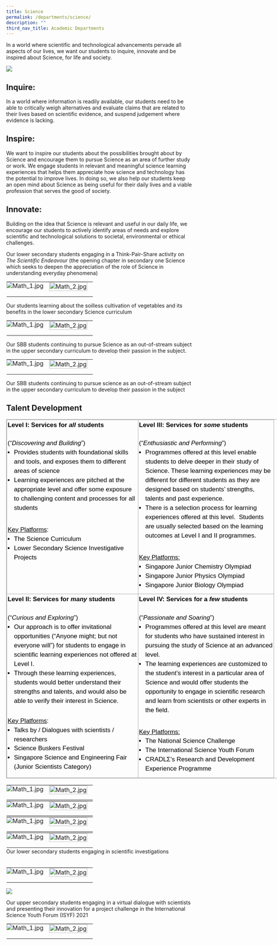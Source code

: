 ```yaml
---
title: Science
permalink: /departments/science/
description: ""
third_nav_title: Academic Departments
---
```

In a world where scientific and technological advancements pervade all aspects of our lives, we want our students to inquire, innovate and be inspired about Science, for life and society. 

![](/images/Science/Department_programmes/picture15.png)
	
Inquire:
--------
In a world where information is readily available, our students need to be able to critically weigh alternatives and evaluate claims that are related to their lives based on scientific evidence, and suspend judgement where evidence is lacking. 

Inspire:
---------
We want to inspire our students about the possibilities brought about by Science and encourage them to pursue Science as an area of further study or work. We engage students in relevant and meaningful science learning experiences that helps them appreciate how science and technology has the potential to improve lives. In doing so, we also help our students keep an open mind about Science as being useful for their daily lives and a viable profession that serves the good of society. 



Innovate:
---------

Building on the idea that Science is relevant and useful in our daily life, we encourage our students to actively identify areas of needs and explore scientific and technological solutions to societal, environmental or ethical challenges. 

Our lower secondary students engaging in a Think-Pair-Share activity on _The Scientific Endeavour_ (the opening chapter in secondary one Science which seeks to deepen the appreciation of the role of Science in understanding everyday phenomena) 

<table class="ive_eobj_center ives_tab_kosong" style="margin: auto;
    outline: 0px;
    padding: 0px;
    border-collapse: collapse;
    clear: both;
    border: 1px solid transparent;
    table-layout: fixed;">
  <tbody style="margin: 0px; outline: 0px; padding: 0px">
    <tr style="margin: 0px; outline: 0px; padding: 0px">
      <td style="margin: 0px;
          outline: 0px;
          padding: 0px 15px 15px 0px;
          vertical-align: top;">
        <img src="/images/Science/Department_programmes/science_3a.jpg" alt="Math_1.jpg" class="ive_eobj_center" style="width=">
      </td>
      <td style="margin: 0px;
          outline: 0px;
          padding: 0px 15px 15px 0px;
          vertical-align: top;">
        <img src="/images/Science/Department_programmes/science_3b.jpg" width="100%" alt="Math_2.jpg" class="ive_eobj_center" style="width=">
      </td>
    </tr>
  </tbody>
</table>


Our students learning about the soilless cultivation of vegetables and its benefits in the lower secondary Science curriculum

<table style="margin: auto;
    outline: 0px;
    padding: 0px;
    border-collapse: collapse;
    clear: both;
    border: 1px solid transparent;
    table-layout: fixed;" class="ive_eobj_center ives_tab_kosong">
  <tbody style="margin: 0px; outline: 0px; padding: 0px">
    <tr style="margin: 0px; outline: 0px; padding: 0px">
      <td style="margin: 0px;
          outline: 0px;
          padding: 0px 15px 15px 0px;
          vertical-align: top;">
        <img style="width=" class="ive_eobj_center" alt="Math_1.jpg" src="/images/Science/Department_programmes/science_4a.jpg">
      </td>
      <td style="margin: 0px;
          outline: 0px;
          padding: 0px 15px 15px 0px;
          vertical-align: top;">
        <img style="width=" class="ive_eobj_center" alt="Math_2.jpg" width="100%" src="/images/Science/Department_programmes/science_4b.jpg">
      </td>
    </tr>
  </tbody>
</table>

Our SBB students continuing to pursue Science as an out-of-stream subject in the upper secondary curriculum to develop their passion in the subject.
<table style="margin: auto;
    outline: 0px;
    padding: 0px;
    border-collapse: collapse;
    clear: both;
    border: 1px solid transparent;
    table-layout: fixed;" class="ive_eobj_center ives_tab_kosong">
  <tbody style="margin: 0px; outline: 0px; padding: 0px">
    <tr style="margin: 0px; outline: 0px; padding: 0px">
      <td style="margin: 0px;
          outline: 0px;
          padding: 0px 15px 15px 0px;
          vertical-align: top;">
        <img style="width=" class="ive_eobj_center" alt="Math_1.jpg" src="/images/Science/Department_programmes/science_3a.jpg">
      </td>
      <td style="margin: 0px;
          outline: 0px;
          padding: 0px 15px 15px 0px;
          vertical-align: top;">
        <img style="width=" class="ive_eobj_center" alt="Math_2.jpg" width="100%" src="/images/Science/Department_programmes/science_3b.jpg">
      </td>
    </tr>
  </tbody>
</table>


Our SBB students continuing to pursue science as an out-of-stream subject in the upper secondary curriculum to develop their passion in the subject

Talent Development
------------------

<table class="iveo_table ives_tab_simple3" style="margin: 0px;
    outline: 0px;
    padding: 0px;
    border-collapse: collapse;
    border: 1px solid rgb(170, 170, 170);
    width: 840px;">
  <tbody style="margin: 0px; outline: 0px; padding: 0px">
    <tr style="margin: 0px; outline: 0px; padding: 0px">
      <td width="350" valign="top" style="margin: 0px;
          outline: 0px;
          padding: 2px;
          text-align: center;
          border: 1px solid rgb(170, 170, 170);">
        <div style="margin: 0px;
            outline: 0px;
            padding: 0px;
            line-height: 24.99px;
            color: rgb(0, 0, 0);
            font-family: Helvetica, sans-serif;
            font-size: 17px;
            font-weight: 400;
            text-align: left;">
          <strong style="margin: 0px;
              outline: 0px;
              padding: 0px;
              background-color: initial;">Level I: Services for<span>&nbsp;</span><em style="margin: 0px; outline: 0px; padding: 0px">all</em><span>&nbsp;</span>students</strong>
        </div>
        <div style="margin: 0px;
            outline: 0px;
            padding: 0px;
            line-height: 24.99px;
            color: rgb(0, 0, 0);
            font-family: Helvetica, sans-serif;
            font-size: 17px;
            font-weight: 400;
            text-align: left;">
          <span style="margin: 0px;
              outline: 0px;
              padding: 0px;
              background-color: initial;"><br style="margin: 0px; outline: 0px; padding: 0px"></span>
        </div>
        <div style="margin: 0px;
            outline: 0px;
            padding: 0px;
            line-height: 24.99px;
            color: rgb(0, 0, 0);
            font-family: Helvetica, sans-serif;
            font-size: 17px;
            font-weight: 400;
            text-align: left;">
          <span style="margin: 0px;
              outline: 0px;
              padding: 0px;
              background-color: initial;">(“</span><em style="margin: 0px;
              outline: 0px;
              padding: 0px;
              background-color: initial;">Discovering and Building</em><span style="margin: 0px;
              outline: 0px;
              padding: 0px;
              background-color: initial;">”)</span>
        </div>
        <div style="margin: 0px;
            outline: 0px;
            padding: 0px;
            line-height: 24.99px;
            color: rgb(0, 0, 0);
            font-family: Helvetica, sans-serif;
            font-size: 17px;
            font-weight: 400;
            text-align: left;">
          <ul style="margin: 0px 0px 0.5em 1em; outline: 0px; padding: 0px">
            <li style="margin: 0px; outline: 0px; padding: 0px">
              Provides students with foundational skills and tools, and exposes
              them to different areas of science<span style="margin: 0px;
                  outline: 0px;
                  padding: 0px;
                  background-color: initial;"></span>
            </li>
            <li style="margin: 0px; outline: 0px; padding: 0px">
              Learning experiences are pitched at the appropriate level and
              offer some exposure to challenging content and processes for all
              students
            </li>
          </ul>
        </div>
        <div style="margin: 0px;
            outline: 0px;
            padding: 0px;
            line-height: 24.99px;
            color: rgb(0, 0, 0);
            font-family: Helvetica, sans-serif;
            font-size: 17px;
            font-weight: 400;
            text-align: left;">
          <br style="margin: 0px; outline: 0px; padding: 0px">
        </div>
        <div style="margin: 0px;
            outline: 0px;
            padding: 0px;
            line-height: 24.99px;
            color: rgb(0, 0, 0);
            font-family: Helvetica, sans-serif;
            font-size: 17px;
            font-weight: 400;
            text-align: left;">
          <u style="margin: 0px;
              outline: 0px;
              padding: 0px;
              background-color: initial;">Key Platforms</u><span style="margin: 0px;
              outline: 0px;
              padding: 0px;
              background-color: initial;">:</span>
        </div>
        <div style="margin: 0px;
            outline: 0px;
            padding: 0px;
            line-height: 24.99px;
            color: rgb(0, 0, 0);
            font-family: Helvetica, sans-serif;
            font-size: 17px;
            font-weight: 400;
            text-align: left;">
          <ul style="margin: 0px 0px 0.5em 1em; outline: 0px; padding: 0px">
            <li style="margin: 0px; outline: 0px; padding: 0px">
              <span style="margin: 0px;
                  outline: 0px;
                  padding: 0px;
                  background-color: initial;">The Science Curriculum</span>
            </li>
            <li style="margin: 0px; outline: 0px; padding: 0px">
                Lower Secondary Science Investigative Projects
            </li>
            <span style="margin: 0px;
                outline: 0px;
                padding: 0px;
                background-color: initial;"></span>
          </ul>
        </div>
      </td>
      <td width="362" valign="top" style="margin: 0px;
          outline: 0px;
          padding: 2px;
          text-align: center;
          border: 1px solid rgb(170, 170, 170);">
        <div style="margin: 0px;
            outline: 0px;
            padding: 0px;
            line-height: 24.99px;
            color: rgb(0, 0, 0);
            font-family: Helvetica, sans-serif;
            font-size: 17px;
            font-weight: 400;
            text-align: left;">
          <strong style="margin: 0px;
              outline: 0px;
              padding: 0px;
              background-color: initial;">Level III: Services for<span>&nbsp;</span><em style="margin: 0px; outline: 0px; padding: 0px">some</em><span>&nbsp;</span>students</strong>
        </div>
        <div style="margin: 0px;
            outline: 0px;
            padding: 0px;
            line-height: 24.99px;
            color: rgb(0, 0, 0);
            font-family: Helvetica, sans-serif;
            font-size: 17px;
            font-weight: 400;
            text-align: left;">
          <span style="margin: 0px;
              outline: 0px;
              padding: 0px;
              background-color: initial;"><br style="margin: 0px; outline: 0px; padding: 0px"></span>
        </div>
        <div style="margin: 0px;
            outline: 0px;
            padding: 0px;
            line-height: 24.99px;
            color: rgb(0, 0, 0);
            font-family: Helvetica, sans-serif;
            font-size: 17px;
            font-weight: 400;
            text-align: left;">
          <span style="margin: 0px;
              outline: 0px;
              padding: 0px;
              background-color: initial;">(“</span><em style="margin: 0px;
              outline: 0px;
              padding: 0px;
              background-color: initial;">Enthusiastic and Performing</em><span style="margin: 0px;
              outline: 0px;
              padding: 0px;
              background-color: initial;">”)</span>
        </div>
        <div style="margin: 0px;
            outline: 0px;
            padding: 0px;
            line-height: 24.99px;
            color: rgb(0, 0, 0);
            font-family: Helvetica, sans-serif;
            font-size: 17px;
            font-weight: 400;
            text-align: left;">
          <ul style="margin: 0px 0px 0.5em 1em; outline: 0px; padding: 0px">
            <li style="margin: 0px; outline: 0px; padding: 0px">
              <span style="margin: 0px;
                  outline: 0px;
                  padding: 0px;
                  background-color: initial;">Programmes offered at this level enable students to delve
                deeper in their study of Science. These learning experiences may
                be different for different students as they are designed based
                on students’ strengths, talents and past experience.&nbsp;</span>
            </li>
            <li style="margin: 0px; outline: 0px; padding: 0px">
              There is a selection process for learning experiences offered at
              this level.&nbsp; Students are usually selected based on the
              learning outcomes at Level I and II programmes.
            </li>
          </ul>
        </div>
        <div style="margin: 0px;
            outline: 0px;
            padding: 0px;
            line-height: 24.99px;
            color: rgb(0, 0, 0);
            font-family: Helvetica, sans-serif;
            font-size: 17px;
            font-weight: 400;
            text-align: left;">
          <br style="margin: 0px; outline: 0px; padding: 0px">
        </div>
        <u style="margin: 0px; outline: 0px; padding: 0px"><div style="margin: 0px;
              outline: 0px;
              padding: 0px;
              line-height: 24.99px;
              color: rgb(0, 0, 0);
              font-family: Helvetica, sans-serif;
              font-size: 17px;
              font-weight: 400;
              text-align: left;">
            <u style="margin: 0px;
                outline: 0px;
                padding: 0px;
                background-color: initial;">Key Platforms</u><span style="margin: 0px;
                outline: 0px;
                padding: 0px;
                background-color: initial;">:</span>
          </div></u>
        <div style="margin: 0px;
            outline: 0px;
            padding: 0px;
            line-height: 24.99px;
            color: rgb(0, 0, 0);
            font-family: Helvetica, sans-serif;
            font-size: 17px;
            font-weight: 400;
            text-align: left;">
          <ul style="margin: 0px 0px 0.5em 1em; outline: 0px; padding: 0px">
            <li style="margin: 0px; outline: 0px; padding: 0px">
              <span style="margin: 0px;
                  outline: 0px;
                  padding: 0px;
                  background-color: initial;">Singapore Junior Chemistry Olympiad</span>
            </li>
            <li style="margin: 0px; outline: 0px; padding: 0px">
                Singapore Junior Physics Olympiad
            </li>
            <li style="margin: 0px; outline: 0px; padding: 0px">
                Singapore Junior Biology Olympiad
            </li>
            <span style="margin: 0px;
                outline: 0px;
                padding: 0px;
                background-color: initial;"></span>
          </ul>
        </div>
      </td>
    </tr>
    <tr style="margin: 0px; outline: 0px; padding: 0px">
      <td width="350" valign="top" style="margin: 0px;
          outline: 0px;
          padding: 2px;
          text-align: center;
          border: 1px solid rgb(170, 170, 170);">
        <div style="margin: 0px;
            outline: 0px;
            padding: 0px;
            line-height: 24.99px;
            color: rgb(0, 0, 0);
            font-family: Helvetica, sans-serif;
            font-size: 17px;
            font-weight: 400;
            text-align: left;">
          <strong style="margin: 0px;
              outline: 0px;
              padding: 0px;
              background-color: initial;">Level II: Services for<span>&nbsp;</span><em style="margin: 0px; outline: 0px; padding: 0px">many</em><span>&nbsp;</span>students</strong>
        </div>
        <div style="margin: 0px;
            outline: 0px;
            padding: 0px;
            line-height: 24.99px;
            color: rgb(0, 0, 0);
            font-family: Helvetica, sans-serif;
            font-size: 17px;
            font-weight: 400;
            text-align: left;">
          <span style="margin: 0px;
              outline: 0px;
              padding: 0px;
              background-color: initial;"><br style="margin: 0px; outline: 0px; padding: 0px"></span>
        </div>
        <div style="margin: 0px;
            outline: 0px;
            padding: 0px;
            line-height: 24.99px;
            color: rgb(0, 0, 0);
            font-family: Helvetica, sans-serif;
            font-size: 17px;
            font-weight: 400;
            text-align: left;">
          <span style="margin: 0px;
              outline: 0px;
              padding: 0px;
              background-color: initial;">(“</span><em style="margin: 0px;
              outline: 0px;
              padding: 0px;
              background-color: initial;">Curious and Exploring</em><span style="margin: 0px;
              outline: 0px;
              padding: 0px;
              background-color: initial;">”)</span>
        </div>
        <div style="margin: 0px;
            outline: 0px;
            padding: 0px;
            line-height: 24.99px;
            color: rgb(0, 0, 0);
            font-family: Helvetica, sans-serif;
            font-size: 17px;
            font-weight: 400;
            text-align: left;">
          <ul style="margin: 0px 0px 0.5em 1em; outline: 0px; padding: 0px">
            <li style="margin: 0px; outline: 0px; padding: 0px">
              Our approach is to offer invitational opportunities (“Anyone
              might; but not everyone will”) for students to engage in
              scientific learning experiences not offered at Level I.
            </li>
            <li style="margin: 0px; outline: 0px; padding: 0px">
              Through these learning experiences, students would better
              understand their strengths and talents, and would also be able to
              verify their interest in Science.&nbsp;<br style="margin: 0px; outline: 0px; padding: 0px">
            </li>
          </ul>
        </div>
        <br style="margin: 0px; outline: 0px; padding: 0px">
        <div style="margin: 0px;
            outline: 0px;
            padding: 0px;
            line-height: 24.99px;
            color: rgb(0, 0, 0);
            font-family: Helvetica, sans-serif;
            font-size: 17px;
            font-weight: 400;
            text-align: left;">
          <u style="margin: 0px;
              outline: 0px;
              padding: 0px;
              background-color: initial;">Key Platforms</u><span style="margin: 0px;
              outline: 0px;
              padding: 0px;
              background-color: initial;">:</span>
        </div>
        <div style="margin: 0px;
            outline: 0px;
            padding: 0px;
            line-height: 24.99px;
            color: rgb(0, 0, 0);
            font-family: Helvetica, sans-serif;
            font-size: 17px;
            font-weight: 400;
            text-align: left;">
          <ul style="margin: 0px 0px 0.5em 1em; outline: 0px; padding: 0px">
            <li style="margin: 0px; outline: 0px; padding: 0px">
                Talks by / Dialogues with scientists / researchers
            </li>
            <li style="margin: 0px; outline: 0px; padding: 0px">
              <span style="margin: 0px;
                  outline: 0px;
                  padding: 0px;
                  background-color: initial;">Science Buskers Festival</span><br style="margin: 0px; outline: 0px; padding: 0px">
            </li>
            <li style="margin: 0px; outline: 0px; padding: 0px">
                Singapore Science and Engineering Fair (Junior Scientists Category)
            </li>
          </ul>
        </div>
      </td>
      <td width="362" valign="top" style="margin: 0px;
          outline: 0px;
          padding: 2px;
          text-align: center;
          border: 1px solid rgb(170, 170, 170);">
        <div style="margin: 0px;
            outline: 0px;
            padding: 0px;
            line-height: 24.99px;
            color: rgb(0, 0, 0);
            font-family: Helvetica, sans-serif;
            font-size: 17px;
            font-weight: 400;
            text-align: left;">
          <strong style="margin: 0px;
              outline: 0px;
              padding: 0px;
              background-color: initial;">Level IV: Services for a<span>&nbsp;</span><em style="margin: 0px; outline: 0px; padding: 0px">few</em><span>&nbsp;</span>students</strong>
        </div>
        <div style="margin: 0px;
            outline: 0px;
            padding: 0px;
            line-height: 24.99px;
            color: rgb(0, 0, 0);
            font-family: Helvetica, sans-serif;
            font-size: 17px;
            font-weight: 400;
            text-align: left;">
          <span style="margin: 0px;
              outline: 0px;
              padding: 0px;
              background-color: initial;"><br style="margin: 0px; outline: 0px; padding: 0px"></span>
        </div>
        <div style="margin: 0px;
            outline: 0px;
            padding: 0px;
            line-height: 24.99px;
            color: rgb(0, 0, 0);
            font-family: Helvetica, sans-serif;
            font-size: 17px;
            font-weight: 400;
            text-align: left;">
          <span style="margin: 0px;
              outline: 0px;
              padding: 0px;
              background-color: initial;">(“</span><em style="margin: 0px;
              outline: 0px;
              padding: 0px;
              background-color: initial;">Passionate and Soaring</em><span style="margin: 0px;
              outline: 0px;
              padding: 0px;
              background-color: initial;">”)</span>
        </div>
        <div style="margin: 0px;
            outline: 0px;
            padding: 0px;
            line-height: 24.99px;
            color: rgb(0, 0, 0);
            font-family: Helvetica, sans-serif;
            font-size: 17px;
            font-weight: 400;
            text-align: left;">
          <ul style="margin: 0px 0px 0.5em 1em; outline: 0px; padding: 0px">
            <li style="margin: 0px; outline: 0px; padding: 0px">
              <span style="margin: 0px;
                  outline: 0px;
                  padding: 0px;
                  background-color: initial;">Programmes offered at this level are meant for students who
                have sustained interest in pursuing the study of Science at an
                advanced level.</span>
            </li>
            <li style="margin: 0px; outline: 0px; padding: 0px">
              The learning experiences are customized to the student’s interest
              in a particular area of Science and would offer students the
              opportunity to engage in scientific research and learn from
              scientists or other experts in the field.
            </li>
          </ul>
        </div>
        <div style="margin: 0px;
            outline: 0px;
            padding: 0px;
            line-height: 24.99px;
            color: rgb(0, 0, 0);
            font-family: Helvetica, sans-serif;
            font-size: 17px;
            font-weight: 400;
            text-align: left;">
          <span style="margin: 0px;
              outline: 0px;
              padding: 0px;
              background-color: initial;"><br style="margin: 0px; outline: 0px; padding: 0px"></span>
        </div>
        <u style="margin: 0px; outline: 0px; padding: 0px"><div style="margin: 0px;
              outline: 0px;
              padding: 0px;
              line-height: 24.99px;
              color: rgb(0, 0, 0);
              font-family: Helvetica, sans-serif;
              font-size: 17px;
              font-weight: 400;
              text-align: left;">
            <u style="margin: 0px;
                outline: 0px;
                padding: 0px;
                background-color: initial;">Key Platforms</u><span style="margin: 0px;
                outline: 0px;
                padding: 0px;
                background-color: initial;">:</span>
          </div></u>
        <div style="margin: 0px;
            outline: 0px;
            padding: 0px;
            line-height: 24.99px;
            color: rgb(0, 0, 0);
            font-family: Helvetica, sans-serif;
            font-size: 17px;
            font-weight: 400;
            text-align: left;">
          <ul style="margin: 0px 0px 0.5em 1em; outline: 0px; padding: 0px">
            <li style="margin: 0px; outline: 0px; padding: 0px">
                The National Science Challenge<br style="margin: 0px; outline: 0px; padding: 0px">
            </li>
            <li style="margin: 0px; outline: 0px; padding: 0px">
                The International Science Youth Forum
              </li>
            <li style="margin: 0px; outline: 0px; padding: 0px">
                CRADLΣ's Research and Development Experience Programme
              </li>
          </ul>
        </div>
      </td>
    </tr>
  </tbody>
</table>

<br>


<table class="ive_eobj_center ives_tab_kosong" style="margin: auto;
    outline: 0px;
    padding: 0px;
    border-collapse: collapse;
    clear: both;
    border: 1px solid transparent;
    table-layout: fixed;">
  <tbody style="margin: 0px; outline: 0px; padding: 0px">
    <tr style="margin: 0px; outline: 0px; padding: 0px">
      <td style="margin: 0px;
          outline: 0px;
          padding: 0px 15px 15px 0px;
          vertical-align: top;">
        <img src="/images/Science/Department_programmes/science_7a.jpg" alt="Math_1.jpg" class="ive_eobj_center" style="width=">
      </td>
      <td style="margin: 0px;
          outline: 0px;
          padding: 0px 15px 15px 0px;
          vertical-align: top;">
        <img src="/images/Science/Department_programmes/science_7b.jpg" width="100%" alt="Math_2.jpg" class="ive_eobj_center" style="width=">
      </td>
    </tr>
  </tbody>
</table>

<table style="margin: auto;
    outline: 0px;
    padding: 0px;
    border-collapse: collapse;
    clear: both;
    border: 1px solid transparent;
    table-layout: fixed;" class="ive_eobj_center ives_tab_kosong">
  <tbody style="margin: 0px; outline: 0px; padding: 0px">
    <tr style="margin: 0px; outline: 0px; padding: 0px">
      <td style="margin: 0px;
          outline: 0px;
          padding: 0px 15px 15px 0px;
          vertical-align: top;">
        <img style="width=" class="ive_eobj_center" alt="Math_1.jpg" src="/images/Science/Department_programmes/science_7c.jpg">
      </td>
      <td style="margin: 0px;
          outline: 0px;
          padding: 0px 15px 15px 0px;
          vertical-align: top;">
        <img style="width=" class="ive_eobj_center" alt="Math_2.jpg" width="100%" src="/images/Science/Department_programmes/science_7d.jpg">
      </td>
    </tr>
  </tbody>
</table>

<table style="margin: auto;
    outline: 0px;
    padding: 0px;
    border-collapse: collapse;
    clear: both;
    border: 1px solid transparent;
    table-layout: fixed;" class="ive_eobj_center ives_tab_kosong">
  <tbody style="margin: 0px; outline: 0px; padding: 0px">
    <tr style="margin: 0px; outline: 0px; padding: 0px">
      <td style="margin: 0px;
          outline: 0px;
          padding: 0px 15px 15px 0px;
          vertical-align: top;">
        <img style="width=" class="ive_eobj_center" alt="Math_1.jpg" src="/images/Science/Department_programmes/science_7e.jpg">
      </td>
      <td style="margin: 0px;
          outline: 0px;
          padding: 0px 15px 15px 0px;
          vertical-align: top;">
        <img style="width=" class="ive_eobj_center" alt="Math_2.jpg" width="100%" src="/images/Science/Department_programmes/science_7f.jpg">
      </td>
    </tr>
  </tbody>
</table>

<table style="margin: auto;
    outline: 0px;
    padding: 0px;
    border-collapse: collapse;
    clear: both;
    border: 1px solid transparent;
    table-layout: fixed;" class="ive_eobj_center ives_tab_kosong">
  <tbody style="margin: 0px; outline: 0px; padding: 0px">
    <tr style="margin: 0px; outline: 0px; padding: 0px">
      <td style="margin: 0px;
          outline: 0px;
          padding: 0px 15px 15px 0px;
          vertical-align: top;">
        <img style="width=" class="ive_eobj_center" alt="Math_1.jpg" src="/images/Science/Department_programmes/science_7g.jpg">
      </td>
      <td style="margin: 0px;
          outline: 0px;
          padding: 0px 15px 15px 0px;
          vertical-align: top;">
        <img style="width=" class="ive_eobj_center" alt="Math_2.jpg" width="100%" src="/images/Science/Department_programmes/science_7h.jpg">
      </td>
    </tr>
  </tbody>
</table>
Our lower secondary students engaging in scientific investigations
<br><br><br>
<table style="margin: auto;
    outline: 0px;
    padding: 0px;
    border-collapse: collapse;
    clear: both;
    border: 1px solid transparent;
    table-layout: fixed;" class="ive_eobj_center ives_tab_kosong">
  <tbody style="margin: 0px; outline: 0px; padding: 0px">
    <tr style="margin: 0px; outline: 0px; padding: 0px">
      <td style="margin: 0px;
          outline: 0px;
          padding: 0px 15px 15px 0px;
          vertical-align: top;">
        <img style="width=" class="ive_eobj_center" alt="Math_1.jpg" src="/images/Science/Department_programmes/science_8a.jpg">
      </td>
      <td style="margin: 0px;
          outline: 0px;
          padding: 0px 15px 15px 0px;
          vertical-align: top;">
        <img style="width=" class="ive_eobj_center" alt="Math_2.jpg" width="100%" src="/images/Science/Department_programmes/science_8b.jpg">
      </td>
    </tr>
  </tbody>
</table>

![](/images/Science/Department_programmes/science_8c.jpg)

Our upper secondary students engaging in a virtual dialogue with scientists and presenting their innovation for a project challenge in the International Science Youth Forum (ISYF) 2021

  <table class="ive_eobj_center ives_tab_kosong" style="margin: auto;
    outline: 0px;
    padding: 0px;
    border-collapse: collapse;
    clear: both;
    border: 1px solid transparent;
    table-layout: fixed;">
  <tbody style="margin: 0px; outline: 0px; padding: 0px">
    <tr style="margin: 0px; outline: 0px; padding: 0px">
      <td style="margin: 0px;
          outline: 0px;
          padding: 0px 15px 15px 0px;
          vertical-align: top;">
        <img src="/images/Science/Department_programmes/science_6a.jpg" alt="Math_1.jpg" class="ive_eobj_center" style="width=">
      </td>
      <td style="margin: 0px;
          outline: 0px;
          padding: 0px 15px 15px 0px;
          vertical-align: top;">
        <img src="/images/Science/Department_programmes/science_6b.jpg" width="100%" alt="Math_2.jpg" class="ive_eobj_center" style="width=">
      </td>
    </tr>
  </tbody>
</table>